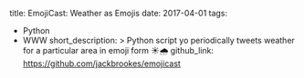 title: EmojiCast: Weather as Emojis
date: 2017-04-01
tags:
  - Python
  - WWW
short_description: >
  Python script yo periodically tweets weather for a particular area in
  emoji form ☀🌧
  github_link: https://github.com/jackbrookes/emojicast
